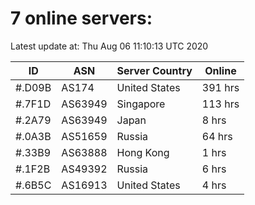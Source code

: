 # 7 online servers:

Latest update at: Thu Aug 06 11:10:13 UTC 2020

| ID | ASN | Server Country | Online |
| -- | --- | -------------- | ------ |
| #.D09B | AS174 | United States | 391 hrs |
| #.7F1D | AS63949 | Singapore | 113 hrs |
| #.2A79 | AS63949 | Japan | 8 hrs |
| #.0A3B | AS51659 | Russia | 64 hrs |
| #.33B9 | AS63888 | Hong Kong | 1 hrs |
| #.1F2B | AS49392 | Russia | 6 hrs |
| #.6B5C | AS16913 | United States | 4 hrs |

